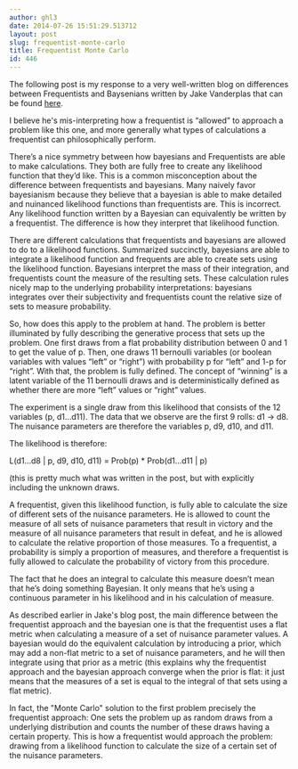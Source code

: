 ```yaml
---
author: ghl3
date: 2014-07-26 15:51:29.513712
layout: post
slug: frequentist-monte-carlo
title: Frequentist Monte Carlo
id: 446
---
```



The following post is my response to a very well-written blog on differences between Frequentists and Baysenians written by Jake Vanderplas that can be found <a href="http://jakevdp.github.io/blog/2014/06/06/frequentism-and-bayesianism-2-when-results-differ/">here</a>.


I believe he's mis-interpreting how a frequentist is “allowed” to approach a problem like this one, and more generally what types of calculations a frequentist can philosophically perform.

There’s a nice symmetry between how bayesians and Frequentists are able to make calculations.  They both are fully free to create any likelihood function that they’d like.  This is a common misconception about the difference between frequentists and bayesians.  Many naively favor bayesianism because they believe that a bayesian is able to make detailed and nuinanced likelihood functions than frequentists are.  This is incorrect.  Any likelihood function written by a Bayesian can equivalently be written by a frequentist.  The difference is how they interpret that likelihood function.

There are different calculations that frequentists and bayesians are allowed to do to a likelihood functions.  Summarized succinctly, bayesians are able to integrate a likelihood function and frequents are able to create sets using the likelihood function.  Bayesians interpret the mass of their integration, and frequentists count the measure of the resulting sets.  These calculation rules nicely map to the underlying probability interpretations: bayesians integrates over their subjectivity and frequentists count the relative size of sets to measure probability.

So, how does this apply to the problem at hand.  The problem is better illuminated by fully describing the generative process that sets up the problem.  One first draws from a flat probability distribution between 0 and 1 to get the value of p.  Then, one draws 11 bernoulli variables (or boolean variables with values “left” or “right”) with probability p for “left” and 1-p for “right”.  With that, the problem is fully defined.  The concept of “winning” is a latent variable of the 11 bernoulli draws and is deterministically defined as whether there are more “left” values or “right” values.

The experiment is a single draw from this likelihood that consists of the 12 variables (p, d1…d11).  The data that we observe are the first 9 rolls: d1 -> d8.  The nuisance parameters are therefore the variables p, d9, d10, and d11.

The likelihood is therefore:

L(d1…d8 | p, d9, d10, d11) = Prob(p) * Prob(d1…d11 | p)

(this is pretty much what was written in the post, but with explicitly including the unknown draws.

A frequentist, given this likelihood function, is fully able to calculate the size of different sets of the nuisance parameters.  He is allowed to count the measure of all sets of nuisance parameters that result in victory and the measure of all nuisance parameters that result in defeat, and he is allowed to calculate the relative proportion of those measures.  To a frequentist, a probability is simply a proportion of measures, and therefore a frequentist is fully allowed to calculate the probability of victory from this procedure.

The fact that he does an integral to calculate this measure doesn’t mean that he’s doing something Bayesian.  It only means that he’s using a continuous parameter in his likelihood and in his calculation of measure.

As described earlier in Jake's blog post, the main difference between the frequentist approach and the bayesian one is that the frequentist uses a flat metric when calculating a measure of a set of nuisance parameter values.  A bayesian would do the equivalent calculation by introducing a prior, which may add a non-flat metric to a set of nuisance parameters, and he will then integrate using that prior as a metric (this explains why the frequentist approach and the bayesian approach converge when the prior is flat: it just means that the measures of a set is equal to the integral of that sets using a flat metric).

In fact, the "Monte Carlo" solution to the first problem precisely the frequentist approach: One sets the problem up as random draws from a underlying distribution and  counts the number of these draws having a certain property.  This is how a frequentist would approach the problem: drawing from a likelihood function to calculate the size of a certain set of the nuisance parameters.